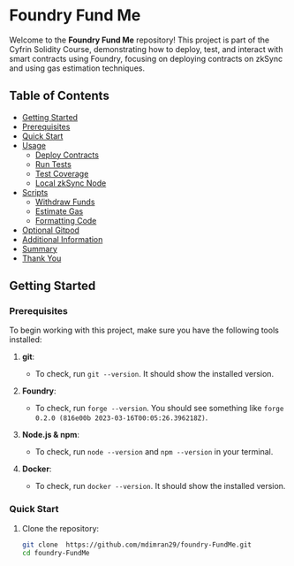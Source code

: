 # Foundry Fund Me

Welcome to the **Foundry Fund Me** repository! This project is part of the Cyfrin Solidity Course, demonstrating how to deploy, test, and interact with smart contracts using Foundry, focusing on deploying contracts on zkSync and using gas estimation techniques.

## Table of Contents

- [Getting Started](#getting-started)
- [Prerequisites](#prerequisites)
- [Quick Start](#quick-start)
- [Usage](#usage)
  - [Deploy Contracts](#deploy-contracts)
  - [Run Tests](#run-tests)
  - [Test Coverage](#test-coverage)
  - [Local zkSync Node](#local-zksync-node)
- [Scripts](#scripts)
  - [Withdraw Funds](#withdraw-funds)
  - [Estimate Gas](#estimate-gas)
  - [Formatting Code](#formatting-code)
- [Optional Gitpod](#optional-gitpod)
- [Additional Information](#additional-information)
- [Summary](#summary)
- [Thank You](#thank-you)

## Getting Started

### Prerequisites

To begin working with this project, make sure you have the following tools installed:

1. **git**: 
   - To check, run `git --version`. It should show the installed version.
   
2. **Foundry**: 
   - To check, run `forge --version`. You should see something like `forge 0.2.0 (816e00b 2023-03-16T00:05:26.396218Z)`.

3. **Node.js & npm**: 
   - To check, run `node --version` and `npm --version` in your terminal.

4. **Docker**: 
   - To check, run `docker --version`. It should show the installed version.

### Quick Start

1. Clone the repository:

   ```bash
   git clone  https://github.com/mdimran29/foundry-FundMe.git
   cd foundry-FundMe



